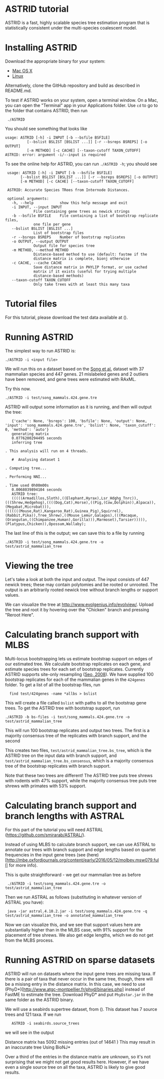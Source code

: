 # ASTRID tutorial

ASTRID is a fast, highly scalable species tree estimation program that
is statistically consistent under the multi-species coalescent
model.

# Installing ASTRID

Download the appropriate binary for your system:

* [Mac OS X]()
* [Linux]()

Alternatively, clone the GitHub repository and build as described in
README.md.

To test if ASTRID works on your system, open a terminal window. On a
Mac, you can open the "Terminal" app in your Applications folder. Use
`cd` to go to the folder that contains ASTRID, then run

     ./ASTRID

You should see something that looks like

    usage: ASTRID [-h] -i INPUT [-b --bsfile BSFILE]
              [--bslist BSLIST [BSLIST ...]] [-r --bsreps BSREPS] [-o OUTPUT]
              [-m METHOD] [-c CACHE] [--taxon-cutoff TAXON_CUTOFF]
    ASTRID: error: argument -i/--input is required

To see the online help for ASTRID, you can run `./ASTRID -h`; you
should see

     usage: ASTRID [-h] -i INPUT [-b --bsfile BSFILE]
		   [--bslist BSLIST [BSLIST ...]] [-r --bsreps BSREPS] [-o OUTPUT]
		   [-m METHOD] [-c CACHE] [--taxon-cutoff TAXON_CUTOFF]

     ASTRID: Accurate Species TRees from Internode Distances.

     optional arguments:
       -h, --help            show this help message and exit
       -i INPUT, --input INPUT
			     File containing gene trees as newick strings
       -b --bsfile BSFILE    File containing a list of bootstrap replicate files,
			     one file per gene
       --bslist BSLIST [BSLIST ...]
			     List of bootstrap files
       -r --bsreps BSREPS    Number of bootstrap replicates
       -o OUTPUT, --output OUTPUT
			     Output file for species tree
       -m METHOD, --method METHOD
			     Distance-based method to use (default: fastme if the
			     distance matrix is complete, bionj otherwise
       -c CACHE, --cache CACHE
			     Save distance matrix in PHYLIP format, or use cached
			     matrix if it exists (useful for trying multiple
			     distance-based methods)
       --taxon-cutoff TAXON_CUTOFF
			     Only take trees with at least this many taxa

# Tutorial files

For this tutorial, please download the test data available at ().

# Running ASTRID

The simplest way to run ASTRID is:

    ./ASTRID -i <input file> 

We will run this on a dataset based on the [Song et
al.](http://www.pnas.org/content/109/37/14942.short) dataset with 37
mammalian species and 447 genes. 21 mislabeled genes and 2 outliers
have been removed, and gene trees were estimated with RAxML.

Try this now.

    ./ASTRID -i test/song_mammals.424.gene.tre

ASTRID will output some information as it is running, and then will
output the tree:

       {'cache': None, 'bsreps': 100, 'bsfile': None, 'output': None, 'input': 'song_mammals.424.gene.tre', 'bslist': None, 'taxon_cutoff': 0, 'method': 'auto'}
       generating matrix
       0.0776200294495 seconds
       inferring tree

	. This analysis will run on 4 threads.

       #  Analysing dataset 1

	. Computing tree...

	. Performing NNI...

	. Time used 0h00m00s
       0.0068039894104 seconds
       ASTRID tree:
       (((((Armadillos,Sloth),((Elephant,Hyrax),Lsr_Hdghg_Tnrc)),(((Shrew,Hedgehog),((((Dog,Cat),Horse),((Pig,(Cow,Dolphin)),Alpaca)),(Megabat,Microbat))),(((((((Mouse,Rat),Kangaroo_Rat),Guinea_Pig),Squirrel),(Rabbit,Pika)),Tree_Shrew),((Mouse_Lemur,Galagos),(((Macaque,(Orangutan,((Chimpanzee,Human),Gorilla))),Marmoset),Tarsier))))),(Platypus,Chicken)),Opossum,Wallaby);


The last line of this is the output; we can save this to a file by
running

    ./ASTRID -i test/song_mammals.424.gene.tre -o test/astrid_mammalian_tree

# Viewing the tree

Let's take a look at both the input and output. The input consists of
447 newick trees; these may contain polytomies and be rooted or
unrooted. The output is an arbitrarily rooted newick tree without
branch lengths or support values.

We can visualize the tree at
http://www.evolgenius.info/evolview/. Upload the tree and root it by
hovering over the "Chicken" branch and pressing "Reroot Here".

# Calculating branch support with MLBS

Multi-locus bootstrapping lets us estimate bootstrap support on edges
of our estimated tree. We calculate bootstrap replicates on each gene,
and estimate species trees for each set of bootstrap
replicates. Currently ASTRID supports site-only resampling ([Seo,
2008]()). We have supplied 100 bootstrap replicates for each of the
mammalian genes in the `424genes` folder. To get a list of all the
bootstrap files, run

	  find test/424genes -name *allbs > bslist

This will create a file called `bslist` with paths to all the
bootstrap gene trees. To get the ASTRID tree with bootstrap support,
run

	./ASTRID -b bs-files -i test/song_mammals.424.gene.tre -o test/astrid_mammalian_tree

This will run 100 bootstrap replicates and output two trees. The first
is a majority consensus tree of the replicates with branch support,
and the second 

This creates two files, `test/astrid_mammalian_tree.bs_tree`, which is
the ASTRID tree on the input data with branch support, and
`test/astrid_mammalian_tree.bs_consensus`, which is a majority
consensus tree of the bootstrap replicates with branch support.

Note that these two trees are different! The ASTRID tree puts tree
shrews with rodents with 47% support, while the majority consensus
tree puts tree shrews with primates with 53% support.

# Calculating branch support and branch lengths with ASTRAL

For this part of the tutorial you will need ASTRAL
(https://github.com/smirarab/ASTRAL/). 

Instead of using MLBS to calculate branch support, we can use ASTRAL
to annotate our trees with branch support and edge lengths based on
quartet frequencies in the input gene trees (see
(here)[http://mbe.oxfordjournals.org/content/early/2016/05/12/molbev.msw079.full]
for more info).

This is quite straightforward - we get our mammalian tree as before

     ./ASTRID -i test/song_mammals.424.gene.tre -o  test/astrid_mammalian_tree

Then we run ASTRAL as follows (substituting in whatever version of
ASTRAL you have):

     java -jar astral.4.10.2.jar -i test/song_mammals.424.gene.tre -q test/astrid_mammalian_tree -o annotated_mammalian_tree

Now we can visualize this, and we see that support values here are
substantially higher than in the MLBS case, with 91% support for the
placement of tree shrews. We also get edge lengths, which we do not
get from the MLBS process. 

# Running ASTRID on sparse datasets

ASTRID will run on datasets where the input gene trees are missing
taxa. If there is a pair of taxa that never occur in the same tree,
though, there will be a misisng entry in the distance matrix. In this
case, we need to use
(PhyD*)[http://www.atgc-montpellier.fr/phyd/binaries.php] instead of
FastME to estimate the tree. Download PhyD* and put `PhyDstar.jar` in
the same folder as the ASTRID binary.

We will use a seabirds supertree dataset, from (). This dataset has 7
source trees and 121 taxa. If we run

       ASTRID -i seabirds.source_trees

we will see in the output

   Distance matrix has 5092 missing entries (out of  14641 )
   This may result in an inaccurate tree
   Using BioNJ*

Over a third of the entries in the distance matrix are unknown, so
it's not surprising that we might not get good results here. However,
if we have even a single source tree on all the taxa, ASTRID is likely
to give good results.

